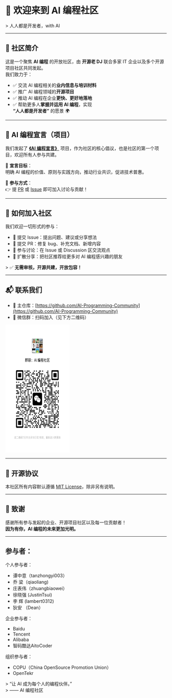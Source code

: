 # 🚀 欢迎来到 AI 编程社区

&gt; 人人都是开发者，with AI

---

## 🌟 社区简介

这是一个聚焦 **AI 编程** 的开放社区，由 **开源老 DJ** 联合多家 IT 企业以及多个开源项目社区共同发起。  
我们致力于：

- ✅ 交流 AI 编程相关的**业内信息与培训材料**  
- ✅ 推广 AI 编程领域的**开源项目**  
- ✅ 推动 AI 编程在企业**更快、更好地落地**  
- ✅ 帮助更多人**掌握并运用 AI 编程**，实现  
  **“人人都是开发者”** 的愿景 🌍

---

## 📜 AI 编程宣言（项目）

我们发起了 **[《AI 编程宣言》](https://github.com/AI-Programming-Community/AI-Programming-Manifesto)** 项目，作为社区的核心倡议，也是社区的第一个项目，欢迎所有人参与共建。

📌 **宣言目标**：  
明确 AI 编程的价值、原则与实践方向，推动行业共识，促进技术普惠。

📌 **参与方式**：  
👉 提 [PR](https://github.com/AI-Programming-Community/AI-Programming-Manifesto/pulls) 或 [Issue](https://github.com/AI-Programming-Community/AI-Programming-Manifesto/issues) 即可加入讨论与贡献！

---

## 🤝 如何加入社区

我们欢迎一切形式的参与：

- 📝 提交 Issue：提出问题、建议或分享想法  
- 🔧 提交 PR：修复 bug、补充文档、新增内容  
- 💬 参与讨论：在 Issue 或 Discussion 区交流观点  
- 📣 扩散分享：把社区推荐给更多对 AI 编程感兴趣的朋友

&gt; ✅ **无需审核，开源共建，开放包容！**

---

## 📬 联系我们

- 📂 主仓库：[https://github.com/AI-Programming-Community](https://github.com/AI-Programming-Community)  
- 💬 微信群：扫码加入（见下方二维码）
<img src="wechat-group.jpg" alt="微信群二维码" width="200" height="400"/>

---

## 📄 开源协议

本社区所有内容默认遵循 [MIT License](LICENSE)，除非另有说明。

---

## 🌈 致谢

感谢所有参与发起的企业、开源项目社区以及每一位贡献者！  
**因为有你，AI 编程的未来更加光明。**

---

##  参与者：
个人参与者： 
- 谭中意（tanzhongyi003）
- 乔  梁（qiaoliang)
- 庄表伟（zhuangbiaowei）
- 徐晓强 (JustinTsui)
- 李  辉 (lambert0312)
- 狄安 （Dean）

企业参与者：
- Baidu
- Tencent
- Alibaba
- 智码酷达AitoCoder

组织参与者：
- COPU（China OpenSource Promotion Union）
- OpenTekr

&gt; “让 AI 成为每个人的编程伙伴。”  
&gt; —— AI 编程社区
